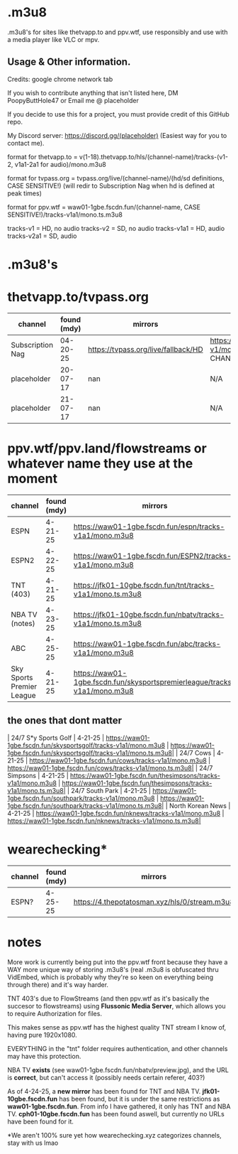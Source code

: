 # .m3u8
.m3u8's for sites like thetvapp.to and ppv.wtf, use responsibly and use with a media player like VLC or mpv.

## Usage & Other information.

Credits: google chrome network tab

If you wish to contribute anything that isn't listed here, DM PoopyButtHole47 or Email me @ placeholder

If you decide to use this for a project, you must provide credit of this GitHub repo.

My Discord server: https://discord.gg/(placeholder) (Easiest way for you to contact me).

format for thetvapp.to = v(1-18).thetvapp.to/hls/(channel-name)/tracks-(v1-2, v1a1-2a1 for audio)/mono.m3u8

format for tvpass.org = tvpass.org/live/(channel-name)/(hd/sd definitions, CASE SENSITIVE!) (will redir to Subscription Nag when hd is defined at peak times)

format for ppv.wtf = waw01-1gbe.fscdn.fun/(channel-name, CASE SENSITIVE!)/tracks-v1a1/mono.ts.m3u8

tracks-v1 = HD, no audio 
tracks-v2 = SD, no audio 
tracks-v1a1 = HD, audio 
tracks-v2a1 = SD, audio 


# .m3u8's

# thetvapp.to/tvpass.org
| channel                  | found (mdy)   | mirrors	          | links            |
| ------------------------ | ------------- | ------------------ | ---------------- |
| Subscription Nag         | 04-20-25	   	 | https://tvpass.org/live/fallback/HD   | https://v1.thetvapp.to/hls/fallback/tracks-v1/mono.m3u8 (ONLY HAS AN HD CHANNEL)|
| placeholder              | 20-07-17      | nan     | N/A |
| placeholder         	   | 21-07-17      | nan	   | N/A |

# ppv.wtf/ppv.land/flowstreams or whatever name they use at the moment
| channel                  | found (mdy)   | mirrors	          | links             |
| ------------------------ | ------------- | ------------------ | ----------------- |
| ESPN                     | 4-21-25       | https://waw01-1gbe.fscdn.fun/espn/tracks-v1a1/mono.m3u8	    | https://waw01-1gbe.fscdn.fun/espn/tracks-v1a1/mono.ts.m3u8|
| ESPN2                    | 4-22-25       | https://waw01-1gbe.fscdn.fun/ESPN2/tracks-v1a1/mono.m3u8	    | https://waw01-1gbe.fscdn.fun/ESPN2/tracks-v1a1/mono.ts.m3u8|
| TNT (403)                | 4-21-25       | https://jfk01-10gbe.fscdn.fun/tnt/tracks-v1a1/mono.ts.m3u8	    | https://waw01-1gbe.fscdn.fun/tnt/tracks-v1a1/mono.ts.m3u8|
| NBA TV (notes)           | 4-23-25       | https://jfk01-10gbe.fscdn.fun/nbatv/tracks-v1a1/mono.ts.m3u8	    | https://waw01-1gbe.fscdn.fun/nbatv/tracks-v1a1/mono.ts.m3u8|
| ABC                      | 4-25-25       | https://waw01-1gbe.fscdn.fun/abc/tracks-v1a1/mono.m3u8	    | https://waw01-1gbe.fscdn.fun/abc/tracks-v1a1/mono.ts.m3u8|
| Sky Sports Premier League| 4-21-25       | https://waw01-1gbe.fscdn.fun/skysportspremierleague/tracks-v1a1/mono.m3u8	    | https://waw01-1gbe.fscdn.fun/skysportspremierleague/tracks-v1a1/mono.ts.m3u8|

## the ones that dont matter
| 24/7 S*y Sports Golf     | 4-21-25      | https://waw01-1gbe.fscdn.fun/skysportsgolf/tracks-v1a1/mono.m3u8	    | https://waw01-1gbe.fscdn.fun/skysportsgolf/tracks-v1a1/mono.ts.m3u8|
| 24/7 Cows                | 4-21-25      | https://waw01-1gbe.fscdn.fun/cows/tracks-v1a1/mono.m3u8	    | https://waw01-1gbe.fscdn.fun/cows/tracks-v1a1/mono.ts.m3u8|
| 24/7 Simpsons            | 4-21-25      | https://waw01-1gbe.fscdn.fun/thesimpsons/tracks-v1a1/mono.m3u8      | https://waw01-1gbe.fscdn.fun/thesimpsons/tracks-v1a1/mono.ts.m3u8|
| 24/7 South Park          | 4-21-25      | https://waw01-1gbe.fscdn.fun/southpark/tracks-v1a1/mono.m3u8	    | https://waw01-1gbe.fscdn.fun/southpark/tracks-v1a1/mono.ts.m3u8|
| North Korean News        | 4-21-25      | https://waw01-1gbe.fscdn.fun/nknews/tracks-v1a1/mono.m3u8	    | https://waw01-1gbe.fscdn.fun/nknews/tracks-v1a1/mono.ts.m3u8|

# wearechecking*
| channel                  | found (mdy)   | mirrors	          | links             |
| ------------------------ | ------------- | ------------------ | ----------------- |
| ESPN?                    | 4-25-25       | https://4.thepotatosman.xyz/hls/0/stream.m3u8	    | https://4.thepotatosman.xyz/hls/0/stream.m3u8|

# notes

More work is currently being put into the ppv.wtf front because they have a WAY more unique way of storing .m3u8's (real .m3u8 is obfuscated thru VidEmbed, which is probably why they're so keen on everything being through there) and it's way harder.

TNT 403's due to FlowStreams (and then ppv.wtf as it's basically the succesor to flowstreams) using **Flussonic Media Server**, which allows you to require Authorization for files.

This makes sense as ppv.wtf has the highest quality TNT stream I know of, having pure 1920x1080.

EVERYTHING in the "tnt" folder requires authentication, and other channels may have this protection.

NBA TV **exists** (see waw01-1gbe.fscdn.fun/nbatv/preview.jpg), and the URL is **correct**, but can't access it (possibly needs certain referer, 403?)

As of 4-24-25, a **new mirror** has been found for TNT and NBA TV. **jfk01-10gbe.fscdn.fun** has been found, but it is under the same restrictions as **waw01-1gbe.fscdn.fun**. From info I have gathered, it only has TNT and NBA TV. **cph01-10gbe.fscdn.fun** has been found aswell, but currently no URLs have been found for it.

*We aren't 100% sure yet how wearechecking.xyz categorizes channels, stay with us lmao
